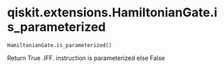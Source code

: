 # qiskit.extensions.HamiltonianGate.is\_parameterized

`HamiltonianGate.is_parameterized()`

Return True .IFF. instruction is parameterized else False
